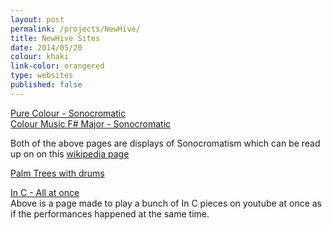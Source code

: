 ```yaml
---
layout: post
permalink: /projects/NewHive/
title: NewHive Sites 
date: 2014/05/20
colour: khaki
link-color: orangered
type: websites
published: false
---
```


[Pure Colour - Sonocromatic](http://newhive.com/ixt/colourpure)  
[Colour Music F# Major - Sonocromatic](http://newhive.com/ixt/colour-music-fsmaj)  

Both of the above pages are displays of Sonocromatism which can be read up on on this [wikipedia page](https://en.wikipedia.org/wiki/Sonochromatism)   

[Palm Trees with drums](http://newhive.com/ixt)  


[In C - All at once](http://newhive.com/ixt/in-c-all-at-once)  
Above is a page made to play a bunch of In C pieces on youtube at once as if the performances happened at the same time.  

